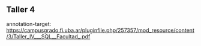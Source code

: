 ## Taller 4

annotation-target: https://campusgrado.fi.uba.ar/pluginfile.php/257357/mod_resource/content/3/Taller_IV___SQL__Facultad_.pdf 

